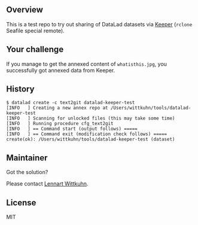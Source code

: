## Overview

This is a test repo to try out sharing of DataLad datasets via [Keeper](https://keeper.mpdl.mpg.de/) (`rclone` Seafile special remote).

## Your challenge

If you manage to get the annexed content of `whatisthis.jpg`, you successfully got annexed data from Keeper.

## History

```
$ datalad create -c text2git datalad-keeper-test
[INFO   ] Creating a new annex repo at /Users/wittkuhn/tools/datalad-keeper-test 
[INFO   ] Scanning for unlocked files (this may take some time) 
[INFO   ] Running procedure cfg_text2git 
[INFO   ] == Command start (output follows) ===== 
[INFO   ] == Command exit (modification check follows) ===== 
create(ok): /Users/wittkuhn/tools/datalad-keeper-test (dataset)
```

## Maintainer

Got the solution?

Please contact [Lennart Wittkuhn](mailto:wittkuhn@mpib-berlin.mpg.de).

## License

MIT
